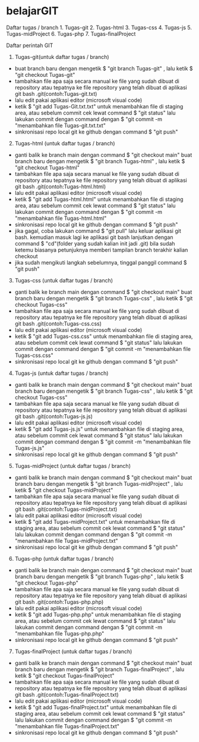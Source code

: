 # belajarGIT
Daftar tugas / branch
    1. Tugas-git
    2. Tugas-html
    3. Tugas-css
    4. Tugas-js
    5. Tugas-midProject
    6. Tugas-php
    7. Tugas-finalProject

Daftar perintah GIT
   
1. Tugas-git(untuk daftar tugas / branch)
- buat branch baru dengan mengetik $ "git branch Tugas-git" , lalu ketik $ "git checkout Tugas-git"
- tambahkan file apa saja secara manual ke file yang sudah dibuat di repository atau tepatnya ke file repository yang telah dibuat di aplikasi git bash .git(contoh:Tugas-git.txt)
- lalu edit pakai aplikasi editor (microsoft visual code)
- ketik $ "git add Tugas-Git.txt.txt" untuk menambahkan file di staging area, atau sebelum commit cek lewat command $ "git status" lalu lakukan commit dengan command dengan $ "git commit -m "menambahkan file Tugas-git.txt.txt"
- sinkronisasi repo local git ke github dengan command $ "git push"

2. Tugas-html (untuk daftar tugas / branch)
- ganti balik ke branch main dengan command $ "git checkout main" buat branch baru dengan mengetik $ "git branch Tugas-html" , lalu ketik $ "git checkout Tugas-html"
- tambahkan file apa saja secara manual ke file yang sudah dibuat di repository atau tepatnya ke file repository yang telah dibuat di aplikasi git bash .git(contoh:Tugas-html.html)
- lalu edit pakai aplikasi editor (microsoft visual code)
- ketik $ "git add Tugas-html.html" untuk menambahkan file di staging area, atau sebelum commit cek lewat command $ "git status" lalu lakukan commit dengan command dengan $ "git commit -m "menambahkan file Tugas-html.html"
- sinkronisasi repo local git ke github dengan command $ "git push"
- jika gagal, coba lakukan command $ "git pull" lalu keluar aplikasi git bash. kemudian masuk lagi ke aplikasi git bash lanjutkan dengan command $ "cd"(folder yang sudah kalian init jadi .git) bila sudah ketemu biasanya petunjuknya memberi tampilan branch terakhir kalian checkout
- jika sudah mengikuti langkah sebelumnya, tinggal panggil command $ "git push"


3. Tugas-css (untuk daftar tugas / branch)
- ganti balik ke branch main dengan command $ "git checkout main"  buat branch baru dengan mengetik $ "git branch Tugas-css" , lalu ketik $ "git checkout Tugas-css"
-   tambahkan file apa saja secara manual ke file yang sudah dibuat di repository atau tepatnya ke file repository yang telah dibuat di aplikasi git bash .git(contoh:Tugas-css.css)
-   lalu edit pakai aplikasi editor (microsoft visual code)
-   ketik $ "git add Tugas-css.css" untuk menambahkan file di staging area, atau sebelum commit cek lewat command $ "git status" lalu lakukan commit dengan command dengan $ "git commit -m "menambahkan file Tugas-css.css"
-   sinkronisasi repo local git ke github dengan command $ "git push"

4. Tugas-js (untuk daftar tugas / branch)

- ganti balik ke branch main dengan command $ "git checkout main"  buat branch baru dengan mengetik $ "git branch Tugas-css" , lalu ketik $ "git checkout Tugas-css"
-  tambahkan file apa saja secara manual ke file yang sudah dibuat di repository atau tepatnya ke file repository yang telah dibuat di aplikasi git bash .git(contoh:Tugas-js.js)
-  lalu edit pakai aplikasi editor (microsoft visual code)
-  ketik $ "git add Tugas-js.js" untuk menambahkan file di staging area, atau sebelum commit cek lewat command $ "git status" lalu lakukan commit dengan command dengan $ "git commit -m "menambahkan file Tugas-js.js"
-   sinkronisasi repo local git ke github dengan command $ "git push"

5. Tugas-midProject (untuk daftar tugas / branch)
- ganti balik ke branch main dengan command $ "git checkout main"  buat branch baru dengan mengetik $ "git branch Tugas-midProject" , lalu ketik $ "git checkout Tugas-midProject"
- tambahkan file apa saja secara manual ke file yang sudah dibuat di repository atau tepatnya ke file repository yang telah dibuat di aplikasi git bash .git(contoh:Tugas-midProject.txt)
- lalu edit pakai aplikasi editor (microsoft visual code)
- ketik $ "git add Tugas-midProject.txt" untuk menambahkan file di staging area, atau sebelum commit cek lewat command $ "git status" lalu lakukan commit dengan command dengan $ "git commit -m "menambahkan file Tugas-midProject.txt"
- sinkronisasi repo local git ke github dengan command $ "git push"

6. Tugas-php (untuk daftar tugas / branch)
- ganti balik ke branch main dengan command $ "git checkout main"  buat branch baru dengan mengetik $ "git branch Tugas-php" , lalu ketik $ "git checkout Tugas-php"
- tambahkan file apa saja secara manual ke file yang sudah dibuat di repository atau tepatnya ke file repository yang telah dibuat di aplikasi git bash .git(contoh:Tugas-php.php)
-  lalu edit pakai aplikasi editor (microsoft visual code)
-  ketik $ "git add Tugas-php.php" untuk menambahkan file di staging area, atau sebelum commit cek lewat command $ "git status" lalu lakukan commit dengan command dengan $ "git commit -m "menambahkan file Tugas-php.php"
-  sinkronisasi repo local git ke github dengan command $ "git push"

7. Tugas-finalProject (untuk daftar tugas / branch)

-  ganti balik ke branch main dengan command $ "git checkout main"  buat branch baru dengan mengetik $ "git branch Tugas-finalProject" , lalu ketik $ "git checkout Tugas-finalProject"
-  tambahkan file apa saja secara manual ke file yang sudah dibuat di repository atau tepatnya ke file repository yang telah dibuat di aplikasi git bash .git(contoh:Tugas-finalProject.txt)
-  lalu edit pakai aplikasi editor (microsoft visual code)
-  ketik $ "git add Tugas-finalProject.txt" untuk menambahkan file di staging area, atau sebelum commit cek lewat command $ "git status" lalu lakukan commit dengan command dengan $ "git commit -m "menambahkan file Tugas-finalProject.txt"
-  sinkronisasi repo local git ke github dengan command $ "git push"
